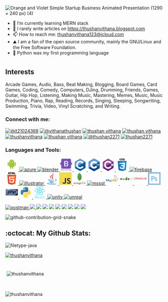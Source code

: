 
![Orange and Violet Simple Startup Business Animated Presentation (1290 × 240 px) (4)](https://user-images.githubusercontent.com/87628351/181518089-b33f0d60-9ab2-4b28-85bf-4631582260b3.gif)

- 🌱 I’m currently learning MERN stack <br>
- 📝 I rarely write articles on https://thushanvithana.blogspot.com <br>
- 📫 How to reach me: thushanvithana123@icloud.com <br>
- ⛰️  I am a fan of the open source community, mainly the GNU/Linux and the Free Software Foundation. <br>
- 🐍 Python was my first programming language

#
<h2>Interests</h2>
Arcade Games, Audio, Bass, Beat Making, Blogging, Board Games, Card Games, Coding, Comedy, Computers, DJing, Drumming, Friends, Games, Guitar, Hip Hop, Listening, Making Music, Mastering, Memes, Music, Music Production, Piano, Rap, Reading, Records, Singing, Sleeping, Songwriting, Swimming, Trivia, Video, Vinyl Scratching, and Writing.

<!---
thushanvithana/thushanvithana is a ✨ special ✨ repository because its `README.md` (this file) appears on your GitHub profile.
You can click the Preview link to take a look at your changes.
--->
<br>
<h3 align="left">Connect with me:</h3>

<p align="left">
<a href="https://codepen.io/it21024368" target="blank"><img align="center" src="https://raw.githubusercontent.com/rahuldkjain/github-profile-readme-generator/master/src/images/icons/Social/codepen.svg" alt="@it21024368" height="30" width="40" /></a>
<a href="https://twitter.com/@vithanathushan" target="blank"><img align="center" src="https://raw.githubusercontent.com/rahuldkjain/github-profile-readme-generator/master/src/images/icons/Social/twitter.svg" alt="@vithanathushan" height="30" width="40" /></a>
<a href="https://www.linkedin.com/in/thushan-vithana-89256917b/?originalSubdomain=lk" target="blank"><img align="center" src="https://raw.githubusercontent.com/rahuldkjain/github-profile-readme-generator/master/src/images/icons/Social/linked-in-alt.svg" alt="thushan vithana" height="30" width="40" /></a>
<a href="https://stackoverflow.com/users/19595249/thushan-vithana" target="blank"><img align="center" src="https://raw.githubusercontent.com/rahuldkjain/github-profile-readme-generator/master/src/images/icons/Social/stack-overflow.svg" alt="thushan vithana" height="30" width="40" /></a>
<a href="https://www.instagram.com/thushan_vithana/" target="blank"><img align="center" src="https://raw.githubusercontent.com/rahuldkjain/github-profile-readme-generator/master/src/images/icons/Social/instagram.svg" alt="thushanvithana" height="30" width="40" /></a>
<a href="https://www.youtube.com/channel/UCv0a1V5BDbCggwFGqFd5lnQ" target="blank"><img align="center" src="https://raw.githubusercontent.com/rahuldkjain/github-profile-readme-generator/master/src/images/icons/Social/youtube.svg" alt="thushan vithana" height="30" width="40" /></a>
<a href="https://www.hackerrank.com/it21024368" target="blank"><img align="center" src="https://raw.githubusercontent.com/rahuldkjain/github-profile-readme-generator/master/src/images/icons/Social/hackerrank.svg" alt="@thushan2271" height="30" width="40" /></a>
<a href="https://auth.geeksforgeeks.org/user/thushan2271" target="blank"><img align="center" src="https://raw.githubusercontent.com/rahuldkjain/github-profile-readme-generator/master/src/images/icons/Social/geeks-for-geeks.svg" alt="thushan2271" height="30" width="40" /></a>
</p>





<h3 align="left">Languages and Tools:</h3>

<p align="left"> <a href="https://developer.android.com" target="_blank" rel="noreferrer"> <img src="https://raw.githubusercontent.com/devicons/devicon/master/icons/android/android-original-wordmark.svg" alt="android" width="40" height="40"/> </a> <a href="https://azure.microsoft.com/en-in/" target="_blank" rel="noreferrer"> <img src="https://www.vectorlogo.zone/logos/microsoft_azure/microsoft_azure-icon.svg" alt="azure" width="40" height="40"/> </a> <a href="https://www.blender.org/" target="_blank" rel="noreferrer"> <img src="https://download.blender.org/branding/community/blender_community_badge_white.svg" alt="blender" width="40" height="40"/> </a> <a href="https://getbootstrap.com" target="_blank" rel="noreferrer"> <img src="https://raw.githubusercontent.com/devicons/devicon/master/icons/bootstrap/bootstrap-plain-wordmark.svg" alt="bootstrap" width="40" height="40"/> </a> <a href="https://www.cprogramming.com/" target="_blank" rel="noreferrer"> <img src="https://raw.githubusercontent.com/devicons/devicon/master/icons/c/c-original.svg" alt="c" width="40" height="40"/> </a> <a href="https://www.w3schools.com/cpp/" target="_blank" rel="noreferrer"> <img src="https://raw.githubusercontent.com/devicons/devicon/master/icons/cplusplus/cplusplus-original.svg" alt="cplusplus" width="40" height="40"/> </a> <a href="https://www.w3schools.com/cs/" target="_blank" rel="noreferrer"> <img src="https://raw.githubusercontent.com/devicons/devicon/master/icons/csharp/csharp-original.svg" alt="csharp" width="40" height="40"/> </a> <a href="https://www.w3schools.com/css/" target="_blank" rel="noreferrer"> <img src="https://raw.githubusercontent.com/devicons/devicon/master/icons/css3/css3-original-wordmark.svg" alt="css3" width="40" height="40"/> </a> <a href="https://firebase.google.com/" target="_blank" rel="noreferrer"> <img src="https://www.vectorlogo.zone/logos/firebase/firebase-icon.svg" alt="firebase" width="40" height="40"/> </a> <a href="https://www.w3.org/html/" target="_blank" rel="noreferrer"> <img src="https://raw.githubusercontent.com/devicons/devicon/master/icons/html5/html5-original-wordmark.svg" alt="html5" width="40" height="40"/> </a> <a href="https://www.adobe.com/in/products/illustrator.html" target="_blank" rel="noreferrer"> <img src="https://www.vectorlogo.zone/logos/adobe_illustrator/adobe_illustrator-icon.svg" alt="illustrator" width="40" height="40"/> </a> <a href="https://www.java.com" target="_blank" rel="noreferrer"> <img src="https://raw.githubusercontent.com/devicons/devicon/master/icons/java/java-original.svg" alt="java" width="40" height="40"/> </a> <a href="https://developer.mozilla.org/en-US/docs/Web/JavaScript" target="_blank" rel="noreferrer"> <img src="https://raw.githubusercontent.com/devicons/devicon/master/icons/javascript/javascript-original.svg" alt="javascript" width="40" height="40"/> </a> <a href="https://www.mongodb.com/" target="_blank" rel="noreferrer"> <img src="https://raw.githubusercontent.com/devicons/devicon/master/icons/mongodb/mongodb-original-wordmark.svg" alt="mongodb" width="40" height="40"/> </a> <a href="https://www.microsoft.com/en-us/sql-server" target="_blank" rel="noreferrer"> <img src="https://www.svgrepo.com/show/303229/microsoft-sql-server-logo.svg" alt="mssql" width="40" height="40"/> </a> <a href="https://www.mysql.com/" target="_blank" rel="noreferrer"> <img src="https://raw.githubusercontent.com/devicons/devicon/master/icons/mysql/mysql-original-wordmark.svg" alt="mysql" width="40" height="40"/> </a> <a href="https://nodejs.org" target="_blank" rel="noreferrer"> <img src="https://raw.githubusercontent.com/devicons/devicon/master/icons/nodejs/nodejs-original-wordmark.svg" alt="nodejs" width="40" height="40"/> </a> <a href="https://www.oracle.com/" target="_blank" rel="noreferrer"> <img src="https://raw.githubusercontent.com/devicons/devicon/master/icons/oracle/oracle-original.svg" alt="oracle" width="40" height="40"/> </a> <a href="https://www.photoshop.com/en" target="_blank" rel="noreferrer"> <img src="https://raw.githubusercontent.com/devicons/devicon/master/icons/photoshop/photoshop-line.svg" alt="photoshop" width="40" height="40"/> </a> <a href="https://www.php.net" target="_blank" rel="noreferrer"> <img src="https://raw.githubusercontent.com/devicons/devicon/master/icons/php/php-original.svg" alt="php" width="40" height="40"/> </a> <a href="https://www.python.org" target="_blank" rel="noreferrer"> <img src="https://raw.githubusercontent.com/devicons/devicon/master/icons/python/python-original.svg" alt="python" width="40" height="40"/> </a> <a href="https://reactjs.org/" target="_blank" rel="noreferrer"> <img src="https://raw.githubusercontent.com/devicons/devicon/master/icons/react/react-original-wordmark.svg" alt="react" width="40" height="40"/> </a> <a href="https://unity.com/" target="_blank" rel="noreferrer"> <img src="https://www.vectorlogo.zone/logos/unity3d/unity3d-icon.svg" alt="unity" width="40" height="40"/> </a> <a href="https://unrealengine.com/" target="_blank" rel="noreferrer"> <img src="https://raw.githubusercontent.com/kenangundogan/fontisto/036b7eca71aab1bef8e6a0518f7329f13ed62f6b/icons/svg/brand/unreal-engine.svg" alt="unreal" width="40" height="40"/> </a> </p>
<p align="left"> 
<a href="https://postman.com" target="_blank"> 
	<img src="https://www.vectorlogo.zone/logos/getpostman/getpostman-icon.svg" alt="postman" width="45" height="45"/> </a> 
<a href="https://developer.android.com/" target="_blank"> 
	<img src="https://img.icons8.com/color/48/000000/android-studio--v2.png"/> </a>
<a href="https://tomcat.apache.org/" target="_blank"> 
	<img src="https://img.icons8.com/color/50/000000/tomcat.png"/></a>
<a href="https://visualstudio.microsoft.com/" target="_blank"> 
	<img src="https://img.icons8.com/color/48/000000/visual-studio.png"/></a>
<a href="https://code.visualstudio.com/download" target="_blank"> 
	<img src="https://img.icons8.com/color/48/000000/visual-studio-code-2019.png"/></a>
<a href="https://www.jetbrains.com/" target="_blank"> 
	<img src="https://img.icons8.com/color/48/000000/jetbrains.png"/></a>
<a href="https://github.com/" target="_blank"> 
	<img src="https://img.icons8.com/color/48/000000/github.png"/></a>
<a href="https://www.arduino.cc/" target="_blank"> 
	<img src="https://img.icons8.com/color/48/000000/arduino.png"/></a>
<a href="#" target="_blank"> 
	<img src="https://img.icons8.com/color/50/000000/adobe-after-effects--v1.png"/></a>
<a href="#" target="_blank"> 
	<img src="https://img.icons8.com/color/50/000000/adobe-lightroom--v1.png"/></a>
</p>


![github-contribution-grid-snake](https://user-images.githubusercontent.com/87628351/179353390-45ddac7d-f7e3-4c47-9eba-9137a45090f2.svg)

<h2> :octocat: My Github Stats:</h2>


![filetype-java](https://user-images.githubusercontent.com/87628351/179365559-d58d298d-8ded-4a8f-b662-0409df055826.svg)

<p align="left"> <a href="https://github.com/ryo-ma/github-profile-trophy"><img src="https://github-profile-trophy.vercel.app/?username=thushanvithana" alt="thushanvithana" /></a> </p>

#

<p>&nbsp;<img align="center" src="https://github-readme-stats.vercel.app/api?username=thushanvithana&show_icons=true&locale=en" alt="thushanvithana" /></p>
<br/>
<p><img align="center" src="https://github-readme-streak-stats.herokuapp.com/?user=thushanvithana&" alt="thushanvithana" /></p>
<br/>

















